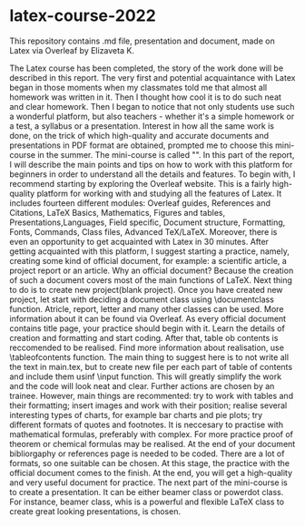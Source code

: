 # latex-course-2022
This repository contains .md file, presentation and document, made on Latex via Overleaf by Elizaveta K.

The Latex course has been completed, the story of the work done will be described in this report.
The very first and potential acquaintance with Latex began in those moments when my classmates told me that almost all homework was written in it. Then I thought how cool it is to do such neat and clear homework. Then I began to notice that not only students use such a wonderful platform, but also teachers - whether it's a simple homework or a test, a syllabus or a presentation. Interest in how all the same work is done, on the trick of which high-quality and accurate documents and presentations in PDF format are obtained, prompted me to choose this mini-course in the summer. The mini-course is called "".
In this part of the report, I will describe the main points and tips on how to work with this platform for beginners in order to understand all the details and features.
To begin with, I recommend starting by exploring the Overleaf website. This is a fairly high-quality platform for working with and studying all the features of Latex. It includes fourteen different modules: Overleaf guides, References and Citations, LaTeX Basics, Mathematics, Figures and tables, Presentations,Languages, Field specific, Document structure, Formatting, Fonts, Commands, Class files, Advanced TeX/LaTeX. Moreover, there is even an opportunity to get acquainted with Latex in 30 minutes.
After getting acquainted with this platform, I suggest starting a practice, namely, creating some kind of official document, for example: a scientific article, a project report or an article. Why an official document? Because the creation of such a document covers most of the main functions of LaTeX. Next thing to do is to create new project(blank project). Once you have created new project, let start with deciding a document class using \documentclass function. Atricle, report, letter and many other classes can be used. More information about it can be found via Overleaf. As every official document contains title page, your practice should begin with it. Learn the details of creation and formatting and start coding. After that, table ob contents is reccomended to be realised. Find more information about realisation, use \tableofcontents function. The main thing to suggest here is to not write all the text in main.tex, but to create new file per each part of table of contents and include them usinf \input function. This will greatly simplify the work and the code will look neat and clear.
Further actions are chosen by an trainee. However, main things are recommented: try to work with tables and their formatting; insert images and work with their position; realise several interesting types of charts, for example bar charts and pie plots; try different formats of quotes and footnotes. It is neccesary to practise with mathematical formulas, preferably with complex. For more practice proof of theorem or chemical formulas may be realised. At the end of your document bibliorgaphy or references page is needed to be coded. There are a lot of formats, so one suitable can be chosen. At this stage, the practice with the official document comes to the finish. At the end, you will get a high-quality and very useful document for practice.
The next part of the mini-course is to create a presentation. It can be either beamer class or powerdot class. For instance, beamer class, whis is a powerful and flexible LaTeX class to create great looking presentations, is chosen.
